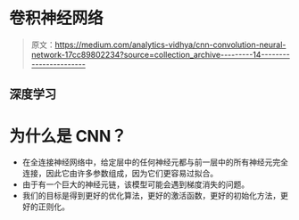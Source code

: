 # 卷积神经网络

> 原文：<https://medium.com/analytics-vidhya/cnn-convolution-neural-network-17cc89802234?source=collection_archive---------14----------------------->

## 深度学习

# 为什么是 CNN？

*   在全连接神经网络中，给定层中的任何神经元都与前一层中的所有神经元完全连接，因此它由许多参数组成，因为它们更容易过拟合。
*   由于有一个巨大的神经元链，该模型可能会遇到梯度消失的问题。
*   我们的目标是得到更好的优化算法，更好的激活函数，更好的初始化方法，更好的正则化。
